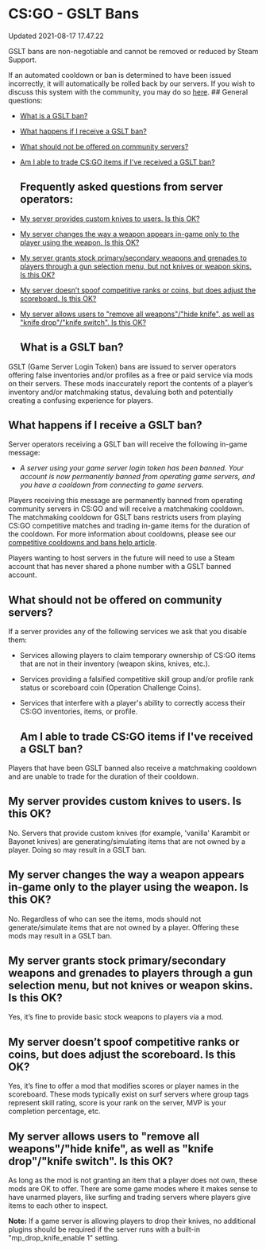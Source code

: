 # CS:GO - GSLT Bans
Updated 2021-08-17 17.47.22

GSLT bans are non-negotiable and cannot be removed or reduced by Steam Support.  
  
If an automated cooldown or ban is determined to have been issued incorrectly, it will automatically be rolled back by our servers. If you wish to discuss this system with the community, you may do so [here](http://steamcommunity.com/app/730/discussions/).  ## General questions:

* [What is a GSLT ban?](#gsltinfo)
* [What happens if I receive a GSLT ban?](#receiveban)
* [What should not be offered on community servers?](#dontoffer)
* [Am I able to trade CS:GO items if I've received a GSLT ban?](#tradegslt)

  ## Frequently asked questions from server operators:

* [My server provides custom knives to users. Is this OK?](#customknife)
* [My server changes the way a weapon appears in-game only to the player using the weapon. Is this OK?](#onlyplayer)
* [My server grants stock primary/secondary weapons and grenades to players through a gun selection menu, but not knives or weapon skins. Is this OK?](#stockweapons)
* [My server doesn’t spoof competitive ranks or coins, but does adjust the scoreboard. Is this OK?](#scoreboard)
* [My server allows users to "remove all weapons"/"hide knife", as well as "knife drop"/"knife switch". Is this OK?](#removehide)

  
  
  ## What is a GSLT ban?
GSLT (Game Server Login Token) bans are issued to server operators offering false inventories and/or profiles as a free or paid service via mods on their servers. These mods inaccurately report the contents of a player’s inventory and/or matchmaking status, devaluing both and potentially creating a confusing experience for players.    
  ## What happens if I receive a GSLT ban?
Server operators receiving a GSLT ban will receive the following in-game message:  

* *A server using your game server login token has been banned. Your account is now permanently banned from operating game servers, and you have a cooldown from connecting to game servers.*

Players receiving this message are permanently banned from operating community servers in CS:GO and will receive a matchmaking cooldown. The matchmaking cooldown for GSLT bans restricts users from playing CS:GO competitive matches and trading in-game items for the duration of the cooldown. For more information about cooldowns, please see our [competitive cooldowns and bans help article](https://help.steampowered.com/en/faqs/view/7580-7BDB-1C9A-AC67).  
  
Players wanting to host servers in the future will need to use a Steam account that has never shared a phone number with a GSLT banned account.    
  ## What should not be offered on community servers?
If a server provides any of the following services we ask that you disable them:  

* Services allowing players to claim temporary ownership of CS:GO items that are not in their inventory (weapon skins, knives, etc.).
* Services providing a falsified competitive skill group and/or profile rank status or scoreboard coin (Operation Challenge Coins).
* Services that interfere with a player's ability to correctly access their CS:GO inventories, items, or profile.

      
  ## Am I able to trade CS:GO items if I've received a GSLT ban?
Players that have been GSLT banned also receive a matchmaking cooldown and are unable to trade for the duration of their cooldown.    
  ## My server provides custom knives to users. Is this OK?
No. Servers that provide custom knives (for example, 'vanilla' Karambit or Bayonet knives) are generating/simulating items that are not owned by a player. Doing so may result in a GSLT ban.    
  ## My server changes the way a weapon appears in-game only to the player using the weapon. Is this OK?
No. Regardless of who can see the items, mods should not generate/simulate items that are not owned by a player. Offering these mods may result in a GSLT ban.    
  ## My server grants stock primary/secondary weapons and grenades to players through a gun selection menu, but not knives or weapon skins. Is this OK?
Yes, it’s fine to provide basic stock weapons to players via a mod.    
  ## My server doesn’t spoof competitive ranks or coins, but does adjust the scoreboard. Is this OK?
Yes, it’s fine to offer a mod that modifies scores or player names in the scoreboard. These mods typically exist on surf servers where group tags represent skill rating, score is your rank on the server, MVP is your completion percentage, etc.    
  ## My server allows users to "remove all weapons"/"hide knife", as well as "knife drop"/"knife switch". Is this OK?
As long as the mod is not granting an item that a player does not own, these mods are OK to offer. There are some game modes where it makes sense to have unarmed players, like surfing and trading servers where players give items to each other to inspect.  
  
**Note:** If a game server is allowing players to drop their knives, no additional plugins should be required if the server runs with a built-in "mp_drop_knife_enable 1" setting.